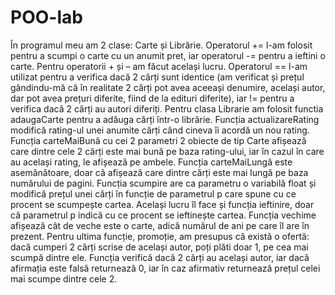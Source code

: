 # POO-lab
În programul meu am 2 clase: Carte și Librărie. 
Operatorul += l-am folosit pentru a scumpi o carte cu un anumit pret, iar operatorul -= pentru a ieftini o carte. 
Pentru operatorii + și – am făcut același lucru. Operatorul == l-am utilizat pentru a verifica dacă 2 cărți sunt identice (am verificat și prețul gândindu-mă că în realitate 2 cărți pot avea aceeași denumire, același autor, dar pot avea prețuri diferite, fiind de la edituri diferite), iar != pentru a verifica dacă 2 cărți au autori diferiți. 
Pentru clasa Librarie am folosit functia adaugaCarte pentru a adăuga cărți într-o librărie.
Funcția actualizareRating modifică rating-ul unei anumite cărți când cineva îi acordă un nou rating. 
Funcția carteMaiBună cu cei 2 parametri 2 obiecte de tip Carte afișează care dintre cele 2 cărți este mai bună pe baza rating-ului, iar în cazul în care au același rating, le afișează pe ambele. 
Funcția carteMaiLungă este asemănătoare, doar că afișează care dintre cărți este mai lungă pe baza numărului de pagini.
Funcția scumpire are ca parametru o variabilă float și modifică prețul unei cărți în funcție de parametrul p care spune cu ce procent se scumpește cartea.
Același lucru îl face și funcția ieftinire, doar că parametrul p indică cu ce procent se ieftinește cartea. Funcția vechime afișează cât de veche este o carte, adică numărul de ani pe care îl are în prezent. 
Pentru ultima funcție, promoție, am presupus că există o ofertă: dacă cumperi 2 cărți scrise de același autor, poți plăti doar 1, pe cea mai scumpă dintre ele. Funcția verifică dacă 2 cărți au același autor, iar dacă afirmația este falsă returnează 0, iar în caz afirmativ returnează prețul celei mai scumpe dintre cele 2.
